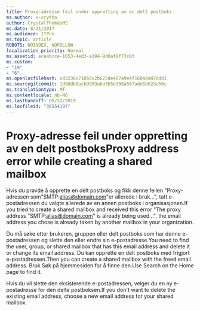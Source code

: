 ```yaml
---
title: Proxy-adresse feil under oppretting av en delt postboks
ms.author: v-crytho
author: CrystalThomasMS
ms.date: 8/21/2017
ms.audience: ITPro
ms.topic: article
ROBOTS: NOINDEX, NOFOLLOW
localization_priority: Normal
ms.assetid: ece4bcce-1053-4ed3-a194-9d0af8f73c6f
ms.custom:
- "19"
- "6"
ms.openlocfilehash: cd3236c71868c2b625de407a9e4f160a8d47ddd1
ms.sourcegitcommit: 1d98db8acb9959aba3b5e308a567ade6b62da56c
ms.translationtype: MT
ms.contentlocale: nb-NO
ms.lasthandoff: 08/22/2019
ms.locfileid: "36554197"
---
```

# <a name="proxy-address-error-while-creating-a-shared-mailbox"></a><span data-ttu-id="9eef2-102">Proxy-adresse feil under oppretting av en delt postboks</span><span class="sxs-lookup"><span data-stu-id="9eef2-102">Proxy address error while creating a shared mailbox</span></span>

<span data-ttu-id="9eef2-103">Hvis du prøvde å opprette en delt postboks og fikk denne feilen "Proxy-adressen som"SMTP:alias@domain.com"er allerede i bruk...", tatt e-postadressen du valgte allerede av en annen postboks i organisasjonen.</span><span class="sxs-lookup"><span data-stu-id="9eef2-103">If you tried to create a shared mailbox and received this error "The proxy address "SMTP:alias@domain.com" is already being used…", the email address you chose is already taken by another mailbox in your organization.</span></span>
  
<span data-ttu-id="9eef2-104">Du må søke etter brukeren, gruppen eller delt postboks som har denne e-postadressen og slette den eller endre sin e-postadresse.</span><span class="sxs-lookup"><span data-stu-id="9eef2-104">You need to find the user, group, or shared mailbox that has this email address and delete it or change its email address.</span></span> <span data-ttu-id="9eef2-105">Du kan opprette en delt postboks med frigjort e-postadressen.</span><span class="sxs-lookup"><span data-stu-id="9eef2-105">Then you can create a shared mailbox with the freed email address.</span></span> <span data-ttu-id="9eef2-106">Bruk Søk på hjemmesiden for å finne den.</span><span class="sxs-lookup"><span data-stu-id="9eef2-106">Use Search on the Home page to find it.</span></span>
  
<span data-ttu-id="9eef2-107">Hvis du vil slette den eksisterende e-postadressen, velger du en ny e-postadresse for den delte postboksen.</span><span class="sxs-lookup"><span data-stu-id="9eef2-107">If you don't want to delete the existing email address, choose a new email address for your shared mailbox.</span></span>
  